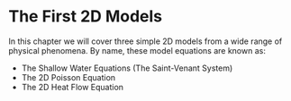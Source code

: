 # The First 2D Models

In this chapter we will cover three simple 2D models from a wide range of physical phenomena. By name, these model equations are known as:

* The Shallow Water Equations \(The Saint-Venant System\)
* The 2D Poisson Equation
* The 2D Heat Flow Equation



